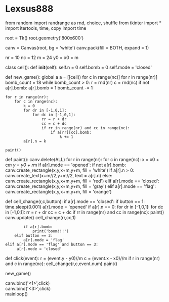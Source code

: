 # Lexsus888
from random import randrange as rnd, choice, shuffle
from tkinter import *
import itertools, time, copy
import time
   
root = Tk()
root.geometry('800x600')
   
canv = Canvas(root, bg = 'white')
canv.pack(fill = BOTH, expand = 1)
 
nr = 10
nc = 12
m = 24
y0 = x0 = m
 
 
class cell():
    def __init__(self):
        self.n = 0
        self.bomb = 0
        self.mode = 'closed'
         
def new_game():
    global a
    a = [[cell() for c in range(nc)] for r in range(nr)]
    bomb_count = 18
    while bomb_count > 0:
        r = rnd(nr)
        c = rnd(nc)
        if not a[r].bomb:
            a[r].bomb = 1
            bomb_count -= 1
     
    for r in range(nr):
        for c in range(nc):
            k = 0
            for dr in [-1,0,1]:
                for dc in [-1,0,1]:
                    rr = r + dr
                    cc = c + dc
                    if rr in range(nr) and cc in range(nc):
                        if a[rr][cc].bomb:
                            k += 1
            a[r].n = k
     
    paint()
 
 
 
 
def paint():
    canv.delete(ALL)
    for r in range(nr):
        for c in range(nc):
            x = x0 + c*m
            y = y0 + r*m
            if a[r].mode == 'opened':
                if not a[r].bomb:
                    canv.create_rectangle(x,y,x+m,y+m, fill = 'white')
                    if a[r].n > 0:
                        canv.create_text(x+m//2,y+m//2, text = a[r].n)
                else:
                    canv.create_rectangle(x,y,x+m,y+m, fill = 'red')
            elif a[r].mode == 'closed':
                canv.create_rectangle(x,y,x+m,y+m, fill = 'gray')
            elif a[r].mode == 'flag':
                canv.create_rectangle(x,y,x+m,y+m, fill = 'orange')
 
def cell_change(r,c,button):
    if a[r].mode == 'closed':
        if button == 1:
            time.sleep(0.001)
            a[r].mode = 'opened'
            if a[r].n == 0:
                for dr in [-1,0,1]:
                    for dc in [-1,0,1]:
                        rr = r + dr
                        cc = c + dc
                        if rr in range(nr) and cc in range(nc):
                            paint()
                            canv.update()
                            cell_change(rr,cc,1)
                 
                 
            if a[r].bomb:
                print('boom!!!')
        elif button == 3:
            a[r].mode = 'flag'
    elif a[r].mode == 'flag' and button == 3:
         a[r].mode = 'closed'
 
     
 
def click(event):
    r = (event.y - y0)//m
    c = (event.x - x0)//m
    if r in range(nr) and c in range(nc):
        cell_change(r,c,event.num)
    paint()
     
new_game()       
     
     
canv.bind('<1>',click)   
canv.bind('<3>',click)   
mainloop()
